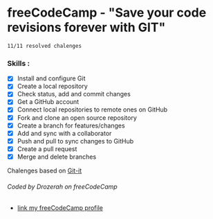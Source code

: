 # freeCodeCamp - "Save your code revisions forever with GIT"
````
11/11 resolved chalenges
````
### Skills : 

- [x] Install and configure Git
- [x] Create a local repository
- [x] Check status, add and commit changes
- [x] Get a GitHub account
- [x] Connect local repositories to remote ones on GitHub
- [x] Fork and clone an open source repository
- [x] Create a branch for features/changes
- [x] Add and sync with a collaborator
- [x] Push and pull to sync changes to GitHub
- [x] Create a pull request
- [x] Merge and delete branches

Chalenges based on [Git-it](http://jlord.us/git-it/)

###### Coded by Drozerah on freeCodeCamp

* [link my freeCodeCamp profile](https://www.freecodecamp.org/drozerah)